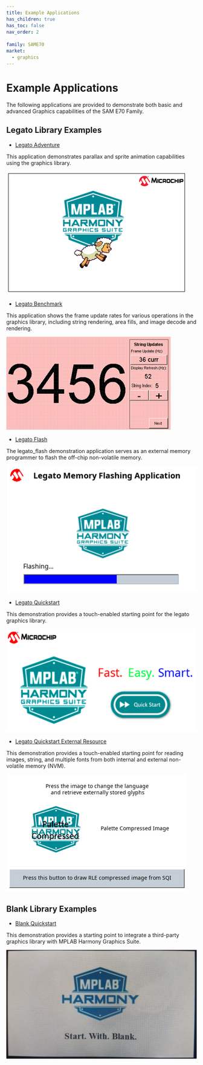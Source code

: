 ```yaml
---
title: Example Applications
has_children: true
has_toc: false
nav_order: 2

family: SAME70
market:
  - graphics
---
```


# Example Applications

The following applications are provided to demonstrate both basic and advanced Graphics capabilities of the SAM E70 Family.

## Legato Library Examples 

* [Legato Adventure](./legato_adventure/readme.md)

This application demonstrates parallax and sprite animation capabilities using the graphics library.

![](./../docs/html/legato_adventure.png)

* [Legato Benchmark](./legato_benchmark/readme.md)

This application shows the frame update rates for various operations in the graphics library, including string rendering, area fills, and image decode and rendering. 

![](./../docs/html/legato_bm_wqvga_run1.png)

* [Legato Flash](./legato_flash/readme.md)

The legato_flash demonstration application serves as an external memory programmer to flash the off-chip non-volatile memory.

![](./../docs/html/legato_flash_run3.png)

* [Legato Quickstart](./legato_quickstart/readme.md)

This demonstration provides a touch-enabled starting point for the legato graphics library.

![](./../docs/html/legato_quickstart.png)

* [Legato Quickstart External Resource](./legato_quickstart_ext_res/readme.md)

This demonstration provides a touch-enabled starting point for reading images, string, and multiple fonts from both internal and external non-volatile memory (NVM).

![](./../docs/html/legato_quickstart_ext_res.png)

## Blank Library Examples

* [Blank Quickstart](./blank_quickstart/readme.md)

This demonstration provides a starting point to integrate a third-party graphics library with MPLAB Harmony Graphics Suite.

![](./../docs/html/blank_quickstart.png)

